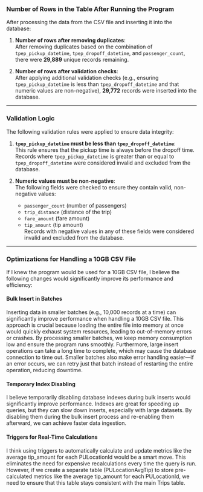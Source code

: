 ### Number of Rows in the Table After Running the Program

After processing the data from the CSV file and inserting it into the database:

1. **Number of rows after removing duplicates**:  
   After removing duplicates based on the combination of `tpep_pickup_datetime`, `tpep_dropoff_datetime`, and `passenger_count`, there were **29,889** unique records remaining.

2. **Number of rows after validation checks**:  
   After applying additional validation checks (e.g., ensuring `tpep_pickup_datetime` is less than `tpep_dropoff_datetime` and that numeric values are non-negative), **29,772** records were inserted into the database.

---

### Validation Logic

The following validation rules were applied to ensure data integrity:

1. **`tpep_pickup_datetime` must be less than `tpep_dropoff_datetime`**:  
   This rule ensures that the pickup time is always before the dropoff time. Records where `tpep_pickup_datetime` is greater than or equal to `tpep_dropoff_datetime` were considered invalid and excluded from the database.

2. **Numeric values must be non-negative**:  
   The following fields were checked to ensure they contain valid, non-negative values:
   - `passenger_count` (number of passengers)
   - `trip_distance` (distance of the trip)
   - `fare_amount` (fare amount)
   - `tip_amount` (tip amount)  
   Records with negative values in any of these fields were considered invalid and excluded from the database.

---

### Optimizations for Handling a 10GB CSV File

If I knew the program would be used for a 10GB CSV file, I believe the following changes would significantly improve its performance and efficiency:
#### Bulk Insert in Batches  

Inserting data in smaller batches (e.g., 10,000 records at a time) can significantly improve performance when handling a 10GB CSV file. This approach is crucial because loading the entire file into memory at once would quickly exhaust system resources, leading to out-of-memory errors or crashes. By processing smaller batches, we keep memory consumption low and ensure the program runs smoothly. Furthermore, large insert operations can take a long time to complete, which may cause the database connection to time out. Smaller batches also make error handling easier—if an error occurs, we can retry just that batch instead of restarting the entire operation, reducing downtime. 
#### Temporary Index Disabling  

I believe temporarily disabling database indexes during bulk inserts would significantly improve performance. Indexes are great for speeding up queries, but they can slow down inserts, especially with large datasets. By disabling them during the bulk insert process and re-enabling them afterward, we can achieve faster data ingestion.

#### Triggers for Real-Time Calculations 
I think using triggers to automatically calculate and update metrics like the average tip_amount for each PULocationId would be a smart move. This eliminates the need for expensive recalculations every time the query is run.
However, if we create a separate table (PULocationAvgTip) to store pre-calculated metrics like the average tip_amount for each PULocationId, we need to ensure that this table stays consistent with the main Trips table. 
